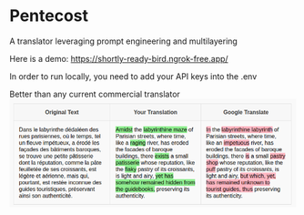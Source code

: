 # Pentecost
A translator leveraging prompt engineering and multilayering

Here is a demo: https://shortly-ready-bird.ngrok-free.app/

In order to run locally, you need to add your API keys into the .env

Better than any current commercial translator ![Example](example.png)
